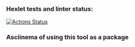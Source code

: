 ### Hexlet tests and linter status:
[![Actions Status](https://github.com/vandrusha/backend-project-46/workflows/hexlet-check/badge.svg)](https://github.com/vandrusha/backend-project-46/actions)

### Asciinema of using this tool as a package
<script src="(https://asciinema.org/connect/b67c4463-760e-48fa-bb21-936ba3cebe97)" id="asciicast-14" async></script>


